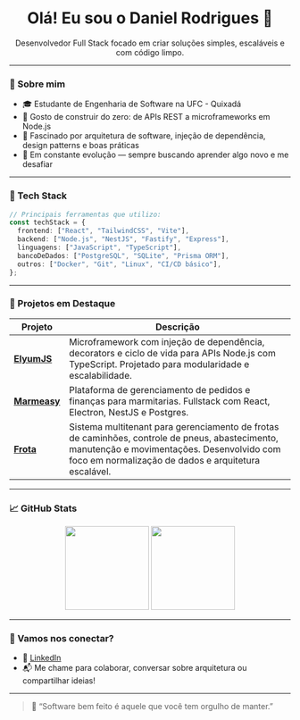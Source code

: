 <h1 align="center">Olá! Eu sou o Daniel Rodrigues 👋</h1>

<p align="center">
  Desenvolvedor Full Stack focado em criar soluções simples, escaláveis e com código limpo.
</p>

---

### 🧠 Sobre mim

- 🎓 Estudante de Engenharia de Software na UFC - Quixadá
- 🧱 Gosto de construir do zero: de APIs REST a microframeworks em Node.js
- 🧪 Fascinado por arquitetura de software, injeção de dependência, design patterns e boas práticas
- 🚀 Em constante evolução — sempre buscando aprender algo novo e me desafiar

---

### 💼 Tech Stack

```ts
// Principais ferramentas que utilizo:
const techStack = {
  frontend: ["React", "TailwindCSS", "Vite"],
  backend: ["Node.js", "NestJS", "Fastify", "Express"],
  linguagens: ["JavaScript", "TypeScript"],
  bancoDeDados: ["PostgreSQL", "SQLite", "Prisma ORM"],
  outros: ["Docker", "Git", "Linux", "CI/CD básico"],
};
```

---

### 🌟 Projetos em Destaque

| Projeto                                                | Descrição                                                                                                                                                                                            |
| ------------------------------------------------------ | ---------------------------------------------------------------------------------------------------------------------------------------------------------------------------------------------------- |
| [**ElyumJS**](https://github.com/seuusuario/elyumjs)   | Microframework com injeção de dependência, decorators e ciclo de vida para APIs Node.js com TypeScript. Projetado para modularidade e escalabilidade.                                                |
| [**Marmeasy**](https://github.com/seuusuario/marmeasy) | Plataforma de gerenciamento de pedidos e finanças para marmitarias. Fullstack com React, Electron, NestJS e Postgres.                                                                                |
| [**Frota**](https://github.com/seuusuario/frota)       | Sistema multitenant para gerenciamento de frotas de caminhões, controle de pneus, abastecimento, manutenção e movimentações. Desenvolvido com foco em normalização de dados e arquitetura escalável. |

---

### 📈 GitHub Stats

<p align="center">
  <img src="https://github-readme-stats.vercel.app/api?username=seuusuario&show_icons=true&theme=tokyonight&count_private=true" height="150" />
  <img src="https://github-readme-stats.vercel.app/api/top-langs/?username=seuusuario&layout=compact&theme=tokyonight" height="150"/>
</p>

---

### 🤝 Vamos nos conectar?

- 💼 [LinkedIn](https://www.linkedin.com/in/seuusuario)
- 📬 Me chame para colaborar, conversar sobre arquitetura ou compartilhar ideias!

---

> 🧩 “Software bem feito é aquele que você tem orgulho de manter.”
